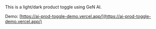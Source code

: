 This is a light/dark product toggle using GeN AI.

Demo: [https://ai-prod-toggle-demo.vercel.app/](https://ai-prod-toggle-demo.vercel.app/)